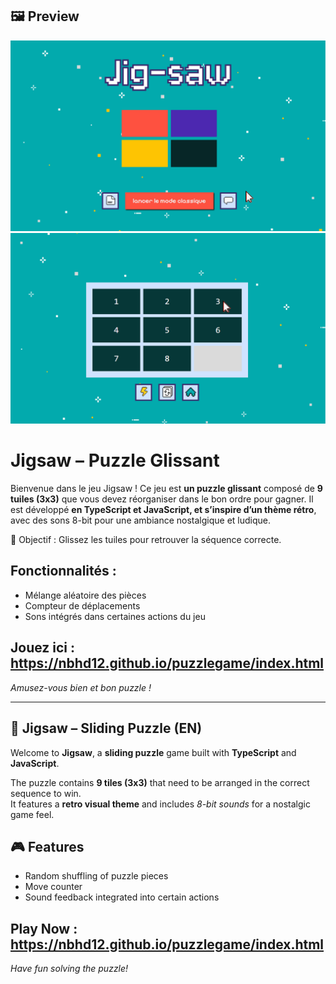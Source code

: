 ## 🖼️ Preview
![Game Screenshot](./Assets/images/HomePage.png)
![Game Screenshot](./Assets/images/GamePage.png)
# Jigsaw – Puzzle Glissant

Bienvenue dans le jeu Jigsaw !
Ce jeu est **un puzzle glissant** composé de **9 tuiles (3x3)** que vous devez réorganiser dans le bon ordre pour gagner.
Il est développé **en TypeScript et JavaScript, et s’inspire d’un thème rétro**, avec des sons 8-bit pour une ambiance nostalgique et ludique.

🎯 Objectif : Glissez les tuiles pour retrouver la séquence correcte.

## Fonctionnalités :
- Mélange aléatoire des pièces
- Compteur de déplacements
- Sons intégrés dans certaines actions du jeu
## Jouez ici : https://nbhd12.github.io/puzzlegame/index.html
*Amusez-vous bien et bon puzzle !*

---


## 🧩 Jigsaw – Sliding Puzzle (EN)

Welcome to **Jigsaw**, a **sliding puzzle** game built with **TypeScript** and **JavaScript**.

The puzzle contains **9 tiles (3x3)** that need to be arranged in the correct sequence to win.  
It features a **retro visual theme** and includes *8-bit sounds* for a nostalgic game feel.

## 🎮 Features
- Random shuffling of puzzle pieces  
- Move counter  
- Sound feedback integrated into certain actions  

## Play Now : https://nbhd12.github.io/puzzlegame/index.html
*Have fun solving the puzzle!*
